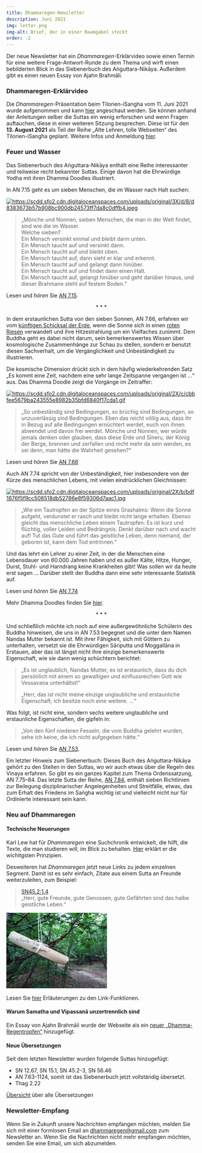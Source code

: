 ```yaml
---
title: Dhammaregen-Newsletter
description: Juni 2021
img: letter.png
img-alt: Brief, der in einer Baumgabel steckt
order: -2
---
```


Der neue Newsletter hat ein *Dhammaregen*-Erklärvideo sowie einen Termin für eine weitere Frage-Antwort-Runde zu dem Thema und wirft einen bebilderten Blick in das Siebenerbuch des Aṅguttara-Nikāya. Außerdem gibt es einen neuen Essay von Ajahn Brahmāli.

### Dhammaregen-Erklärvideo
Die *Dhammaregen*-Präsentation beim Tilorien-iSangha vom 11. Juni 2021 wurde aufgenommen und kann [hier](/Studium/Video) angeschaut werden. Sie können anhand der Anleitungen selber die Suttas ein wenig erforschen und wenn Fragen auftauchen, diese in einer weiteren Sitzung besprechen. Diese ist für den **13. August 2021** als Teil der Reihe „Alte Lehren, tolle Webseiten“ des Tilorien-iSangha geplant. Weitere Infos und Anmeldung [hier](https://www.samita.be/de/2021/06/28/ancient-teachings-awesome-websites/).

### Feuer und Wasser

Das Siebenerbuch des Aṅguttara-Nikāya enthält eine Reihe interessanter und teilweise recht bekannter Suttas. Einige davon hat die Ehrwürdige Yodha mit ihren Dhamma Doodles illustriert.

In AN 7.15 geht es um sieben Menschen, die im Wasser nach Halt suchen:

<a title="Schiffbruch im Saṁsara von Ven. Yodha &lt;https://discourse.suttacentral.net/t/dhamma-doodles-grin/7206/615&gt;" href="https://discourse.suttacentral.net/t/dhamma-doodles-grin/7206/615" target="_blank"><img height="400" alt="https://scdd.sfo2.cdn.digitaloceanspaces.com/uploads/original/3X/d/8/d8383673b57b908bc900db24573ff7da8c0dffb4.jpeg" src="https://scdd.sfo2.cdn.digitaloceanspaces.com/uploads/original/3X/d/8/d8383673b57b908bc900db24573ff7da8c0dffb4.jpeg"></a>

>„Mönche und Nonnen, sieben Menschen, die man in der Welt findet, sind wie die im Wasser.  
>Welche sieben?  
>Ein Mensch versinkt einmal und bleibt dann unten.  
>Ein Mensch taucht auf und versinkt dann.  
>Ein Mensch taucht auf und bleibt oben.  
>Ein Mensch taucht auf, dann sieht er klar und erkennt.  
>Ein Mensch taucht auf und gelangt dann hinüber.  
>Ein Mensch taucht auf und findet dann einen Halt.  
>Ein Mensch taucht auf, gelangt hinüber und geht darüber hinaus, und dieser Brahmane steht auf festem Boden.“

Lesen und *hören* Sie [AN 7.15](/suttas#an7.15/de/sabbamitta:0.1).

<div style="text-align: center;">* * *</div>

In dem erstaunlichen Sutta von den sieben Sonnen, AN 7.66, erfahren wir vom [künftigen Schicksal der Erde](https://en.wikipedia.org/wiki/Future_of_Earth), wenn die Sonne sich in einen [roten Riesen](https://de.wikipedia.org/wiki/Roter_Riese) verwandelt und ihre Hitzestrahlung um ein Vielfaches zunimmt. Dem Buddha geht es dabei nicht darum, sein bemerkenswertes Wissen über kosmologische Zusammenhänge zur Schau zu stellen, sondern er benutzt diesen Sachverhalt, um die Vergänglichkeit und Unbeständigkeit zu illustrieren.

Die kosmische Dimension drückt sich in dem häufig wiederkehrenden Satz „Es kommt eine Zeit, nachdem eine sehr lange Zeitspanne vergangen ist …“ aus. Das Dhamma Doodle zeigt die Vorgänge im Zeitraffer:

<a title="Sieben Sonnen von Ven. Yodha &lt;https://discourse.suttacentral.net/t/dhamma-doodles-grin/7206/156&gt;" href="https://discourse.suttacentral.net/t/dhamma-doodles-grin/7206/156" target="_blank"><img height="250" alt="https://scdd.sfo2.cdn.digitaloceanspaces.com/uploads/original/2X/c/cbbfee5679ba243555e8982b35bfd6840f17cda1.gif" src="https://scdd.sfo2.cdn.digitaloceanspaces.com/uploads/original/2X/c/cbbfee5679ba243555e8982b35bfd6840f17cda1.gif"></a>

>„So unbeständig sind Bedingungen, so brüchig sind Bedingungen, so unzuverlässig sind Bedingungen. Eben das reicht völlig aus, dass ihr in Bezug auf alle Bedingungen ernüchtert werdet, euch von ihnen abwendet und davon frei werdet. Mönche und Nonnen, wer würde jemals denken oder glauben, dass diese Erde und Sineru, der König der Berge, brennen und zerfallen und nicht mehr da sein werden, es sei denn, man hätte die Wahrheit gesehen?“

Lesen und *hören* Sie [AN 7.66](/suttas#an7.66/de/sabbamitta:10.1)

Auch AN 7.74 spricht von der Unbeständigkeit, hier insbesondere von der Kürze des menschlichen Lebens, mit vielen eindrücklichen Gleichnissen:

<a title="Tautropfen von Ven. Yodha &lt;https://discourse.suttacentral.net/t/dhamma-doodles-grin/7206/174&gt;" href="https://discourse.suttacentral.net/t/dhamma-doodles-grin/7206/174" target="_blank"><img height="250" alt="https://scdd.sfo2.cdn.digitaloceanspaces.com/uploads/original/2X/b/bdf1876f5f9cc508518db52786e8f59306d7aac1.jpg" src="https://scdd.sfo2.cdn.digitaloceanspaces.com/uploads/original/2X/b/bdf1876f5f9cc508518db52786e8f59306d7aac1.jpg"></a>

>„Wie ein Tautropfen an der Spitze eines Grashalms: Wenn die Sonne aufgeht, verdunstet er rasch und bleibt nicht lange erhalten. Ebenso gleicht das menschliche Leben einem Tautropfen: Es ist kurz und flüchtig, voller Leiden und Bedrängnis. Denkt darüber nach und wacht auf! Tut das Gute und führt das geistliche Leben, denn niemand, der geboren ist, kann dem Tod entrinnen.“

Und das lehrt ein Lehrer zu einer Zeit, in der die Menschen eine Lebensdauer von 60.000 Jahren haben und es außer Kälte, Hitze, Hunger, Durst, Stuhl- und Harndrang keine Krankheiten gibt! Was sollen wir da heute erst sagen … Darüber stellt der Buddha dann eine sehr interessante Statistik auf.

Lesen und *hören* Sie [AN 7.74](/suttas/#an7.74/de/sabbamitta:2.1)

Mehr Dhamma Doodles finden Sie [hier](https://discourse.suttacentral.net/t/dhamma-doodles-grin/7206).

<div style="text-align: center;">* * *</div>

Und schließlich möchte ich noch auf eine außergewöhnliche Schülerin des Buddha hinweisen, die uns in AN 7.53 begegnet und die unter dem Namen Nandas Mutter bekannt ist. Mit ihrer Fähigkeit, sich mit Göttern zu unterhalten, versetzt sie die Ehrwürdigen Sāriputta und Moggallāna in Erstauen, aber das ist längst nicht ihre einzige bemerkenswerte Eigenschaft, wie sie dann wenig schüchtern berichtet:

>„Es ist unglaublich, Nandas Mutter, es ist erstaunlich, dass du dich persönlich mit einem so gewaltigen und einflussreichen Gott wie Vessavaṇa unterhältst!“
>
>„Herr, das ist nicht meine einzige unglaubliche und erstaunliche Eigenschaft; ich besitze noch eine weitere. …“

Was folgt, ist nicht eine, sondern sechs weitere unglaubliche und erstaunliche Eigenschaften, die gipfeln in:
>„Von den fünf niederen Fesseln, die vom Buddha gelehrt wurden, sehe ich keine, die ich nicht aufgegeben hätte.“ 

Lesen und *hören* Sie [AN 7.53](/suttas#an7.53/de/sabbamitta:0.1).

Ein letzter Hinweis zum Siebenerbuch: Dieses Buch des Aṅguttara-Nikāya gehört zu den Stellen in den Suttas, wo wir auch etwas über die Regeln des Vinaya erfahren. So gibt es ein ganzes Kapitel zum Thema Ordenssatzung, AN 7.75–84. Das letzte Sutta der Reihe, [AN 7.84](/suttas/#an7.84/de/sabbamitta:0.1), enthält sieben Richtlinien zur Beilegung disziplinarischer Angelegenheiten und Streitfälle, etwas, das zum Erhalt des Friedens im Saṅgha wichtig ist und vielleicht nicht nur für Ordinierte interessant sein kann.


### Neu auf Dhammaregen
#### Technische Neuerungen
Karl Lew hat für *Dhammaregen* eine Suchchronik entwickelt, die hilft, die Texte, die man studieren will, im Blick zu behalten. [Hier](/Studium/Chronik) erklärt er die wichitgsten Prinzipien.

Desweiteren hat *Dhammaregen* jetzt neue Links zu jedem einzelnen Segment. Damit ist es sehr einfach, Zitate aus einem Sutta an Freunde weiterzuleiten, zum Beispiel:

>[SN45.2:1.4](/suttas#sn45.2/de/sabbamitta:1.4)  
>„Herr, <span class="ebt-matched">gute Freunde, gute Genossen, gute Gefährten</span> sind <span class="ebt-matched">das halbe geistliche Leben</span>.“ 

<img src="./quote.png" alt="Papierrolle mit Aufschrift „Sutta-Zitat der Woche“ hängt vom Baum" style="height: 200px;">

Lesen Sie [hier](/Studium/Zitate) Erläuterungen zu den Link-Funktionen.

#### Warum Samatha und Vipassanā unzertrennlich sind
Ein Essay von Ajahn Brahmāli wurde der Webseite als ein [neuer „Dhamma-Regentropfen“](/Tropfen/SV) hinzugefügt.

#### Neue Übersetzungen
Seit dem letzten Newsletter wurden folgende Suttas hinzugefügt:
- SN 12.67, SN 15.1, SN 45.2-3, SN 56.46
- AN 7.63-1124, somit ist das Siebenerbuch jetzt vollständig übersetzt.
- Thag 2.22

[Übersicht](/Übersetzung/Übersicht) über alle Übersetzungen

### Newsletter-Empfang

Wenn Sie in Zukunft unsere Nachrichten empfangen möchten, melden Sie sich mit einer formlosen Email an [dhammaregen@gmail.com](mailto:dhammaregen@gmail.com) zum Newsletter an. Wenn Sie die Nachrichten nicht mehr empfangen möchten, senden Sie eine Email, um sich abzumelden.
